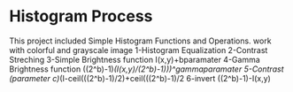 # Histogram Process
This project included Simple Histogram Functions and Operations. work with colorful and grayscale image
1-Histogram Equalization
2-Contrast Streching 
3-Simple Brightness function I(x,y)+bparamater
4-Gamma Brightness function ((2^b)-1)*(I(x,y)/(2^b)-1)))^gammaparamater
5-Contrast (parameter c)*(I-ceil(((2^b)-1)/2)+ceil(((2^b)-1)/2
6-invert  ((2^b)-1)-I(x,y)
